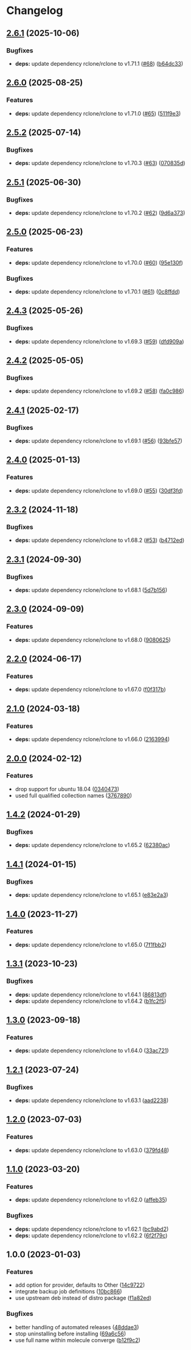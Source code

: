 # Changelog

## [2.6.1](https://github.com/rolehippie/rclone/compare/v2.6.0...v2.6.1) (2025-10-06)


### Bugfixes

* **deps:** update dependency rclone/rclone to v1.71.1 ([#68](https://github.com/rolehippie/rclone/issues/68)) ([b64dc33](https://github.com/rolehippie/rclone/commit/b64dc337356b9177703ff34e9dd1881358aed793))

## [2.6.0](https://github.com/rolehippie/rclone/compare/v2.5.2...v2.6.0) (2025-08-25)


### Features

* **deps:** update dependency rclone/rclone to v1.71.0 ([#65](https://github.com/rolehippie/rclone/issues/65)) ([511f9e3](https://github.com/rolehippie/rclone/commit/511f9e351fc0860d3ab3b433f237c74e683bbf4a))

## [2.5.2](https://github.com/rolehippie/rclone/compare/v2.5.1...v2.5.2) (2025-07-14)


### Bugfixes

* **deps:** update dependency rclone/rclone to v1.70.3 ([#63](https://github.com/rolehippie/rclone/issues/63)) ([070835d](https://github.com/rolehippie/rclone/commit/070835d9803df8ecf6bb76893fcf449e1b05a0ab))

## [2.5.1](https://github.com/rolehippie/rclone/compare/v2.5.0...v2.5.1) (2025-06-30)


### Bugfixes

* **deps:** update dependency rclone/rclone to v1.70.2 ([#62](https://github.com/rolehippie/rclone/issues/62)) ([9d6a373](https://github.com/rolehippie/rclone/commit/9d6a373bc5e2eccc5b7fd989001fbe717d63db4c))

## [2.5.0](https://github.com/rolehippie/rclone/compare/v2.4.3...v2.5.0) (2025-06-23)


### Features

* **deps:** update dependency rclone/rclone to v1.70.0 ([#60](https://github.com/rolehippie/rclone/issues/60)) ([95e130f](https://github.com/rolehippie/rclone/commit/95e130f62c337dc50881ce19ce2136a5106d9146))


### Bugfixes

* **deps:** update dependency rclone/rclone to v1.70.1 ([#61](https://github.com/rolehippie/rclone/issues/61)) ([0c8ffdd](https://github.com/rolehippie/rclone/commit/0c8ffdd82b9f8c686169ea5bd187ea3206d0d359))

## [2.4.3](https://github.com/rolehippie/rclone/compare/v2.4.2...v2.4.3) (2025-05-26)


### Bugfixes

* **deps:** update dependency rclone/rclone to v1.69.3 ([#59](https://github.com/rolehippie/rclone/issues/59)) ([dfd909a](https://github.com/rolehippie/rclone/commit/dfd909a45baa1da87ee6e82ade4a5b3d2e837ec0))

## [2.4.2](https://github.com/rolehippie/rclone/compare/v2.4.1...v2.4.2) (2025-05-05)


### Bugfixes

* **deps:** update dependency rclone/rclone to v1.69.2 ([#58](https://github.com/rolehippie/rclone/issues/58)) ([fa0c986](https://github.com/rolehippie/rclone/commit/fa0c9869c1651d8636882a859944327bf696267c))

## [2.4.1](https://github.com/rolehippie/rclone/compare/v2.4.0...v2.4.1) (2025-02-17)


### Bugfixes

* **deps:** update dependency rclone/rclone to v1.69.1 ([#56](https://github.com/rolehippie/rclone/issues/56)) ([93bfe57](https://github.com/rolehippie/rclone/commit/93bfe57185a663357273a6dd6e8b57785d857a62))

## [2.4.0](https://github.com/rolehippie/rclone/compare/v2.3.2...v2.4.0) (2025-01-13)


### Features

* **deps:** update dependency rclone/rclone to v1.69.0 ([#55](https://github.com/rolehippie/rclone/issues/55)) ([30df3fd](https://github.com/rolehippie/rclone/commit/30df3fdc508e733d0e116003044a564a5d259199))

## [2.3.2](https://github.com/rolehippie/rclone/compare/v2.3.1...v2.3.2) (2024-11-18)


### Bugfixes

* **deps:** update dependency rclone/rclone to v1.68.2 ([#53](https://github.com/rolehippie/rclone/issues/53)) ([b4712ed](https://github.com/rolehippie/rclone/commit/b4712edcf1fb0efe6b79b219591a11fe7bc87d5f))

## [2.3.1](https://github.com/rolehippie/rclone/compare/v2.3.0...v2.3.1) (2024-09-30)


### Bugfixes

* **deps:** update dependency rclone/rclone to v1.68.1 ([5d7b156](https://github.com/rolehippie/rclone/commit/5d7b15645dd720946e6eaa7bf1090faa947334c5))

## [2.3.0](https://github.com/rolehippie/rclone/compare/v2.2.0...v2.3.0) (2024-09-09)


### Features

* **deps:** update dependency rclone/rclone to v1.68.0 ([9080625](https://github.com/rolehippie/rclone/commit/90806250002a1f1e2ba3808a59c9d7ce5fdac837))

## [2.2.0](https://github.com/rolehippie/rclone/compare/v2.1.0...v2.2.0) (2024-06-17)


### Features

* **deps:** update dependency rclone/rclone to v1.67.0 ([f0f317b](https://github.com/rolehippie/rclone/commit/f0f317b90ca104ab244af7d4407ca817b4198eb5))

## [2.1.0](https://github.com/rolehippie/rclone/compare/v2.0.0...v2.1.0) (2024-03-18)


### Features

* **deps:** update dependency rclone/rclone to v1.66.0 ([2163994](https://github.com/rolehippie/rclone/commit/21639948ce59a269dc9cfab7c62226163b33e96f))

## [2.0.0](https://github.com/rolehippie/rclone/compare/v1.4.2...v2.0.0) (2024-02-12)


### Features

* drop support for ubuntu 18.04 ([0340473](https://github.com/rolehippie/rclone/commit/03404732eea9d01b8eb5a21d67ea3a1f3138edbb))
* used full qualified collection names ([3767890](https://github.com/rolehippie/rclone/commit/3767890ee748657571e4708e3383b970dc114e83))

## [1.4.2](https://github.com/rolehippie/rclone/compare/v1.4.1...v1.4.2) (2024-01-29)


### Bugfixes

* **deps:** update dependency rclone/rclone to v1.65.2 ([62380ac](https://github.com/rolehippie/rclone/commit/62380acd9b30bb680eb2a8f8e20a939480eb766d))

## [1.4.1](https://github.com/rolehippie/rclone/compare/v1.4.0...v1.4.1) (2024-01-15)


### Bugfixes

* **deps:** update dependency rclone/rclone to v1.65.1 ([e83e2a3](https://github.com/rolehippie/rclone/commit/e83e2a3a28b34024dc5d293df6f54a83c8261188))

## [1.4.0](https://github.com/rolehippie/rclone/compare/v1.3.1...v1.4.0) (2023-11-27)


### Features

* **deps:** update dependency rclone/rclone to v1.65.0 ([7f1fbb2](https://github.com/rolehippie/rclone/commit/7f1fbb2121ea07beb5f1d4826564b73a0b07b7d9))

## [1.3.1](https://github.com/rolehippie/rclone/compare/v1.3.0...v1.3.1) (2023-10-23)


### Bugfixes

* **deps:** update dependency rclone/rclone to v1.64.1 ([86813df](https://github.com/rolehippie/rclone/commit/86813dfc2b0fa61627145f5de4b44b1b6bfcd44b))
* **deps:** update dependency rclone/rclone to v1.64.2 ([b1fc2f5](https://github.com/rolehippie/rclone/commit/b1fc2f5cdf0676da3e7eabe6fd38e19dcee1f40c))

## [1.3.0](https://github.com/rolehippie/rclone/compare/v1.2.1...v1.3.0) (2023-09-18)


### Features

* **deps:** update dependency rclone/rclone to v1.64.0 ([33ac721](https://github.com/rolehippie/rclone/commit/33ac7211cf6ae88a8732e91333e401acf35792bf))

## [1.2.1](https://github.com/rolehippie/rclone/compare/v1.2.0...v1.2.1) (2023-07-24)


### Bugfixes

* **deps:** update dependency rclone/rclone to v1.63.1 ([aad2238](https://github.com/rolehippie/rclone/commit/aad2238027c11131ec7efb9fc023d1d540b40f0b))

## [1.2.0](https://github.com/rolehippie/rclone/compare/v1.1.0...v1.2.0) (2023-07-03)


### Features

* **deps:** update dependency rclone/rclone to v1.63.0 ([379fd48](https://github.com/rolehippie/rclone/commit/379fd48c9a25e8982e9f1fc8e2f0b3c9a4ee5119))

## [1.1.0](https://github.com/rolehippie/rclone/compare/v1.0.0...v1.1.0) (2023-03-20)


### Features

* **deps:** update dependency rclone/rclone to v1.62.0 ([affeb35](https://github.com/rolehippie/rclone/commit/affeb35cf6d3a064b60d49bea256604f80758940))


### Bugfixes

* **deps:** update dependency rclone/rclone to v1.62.1 ([bc9abd2](https://github.com/rolehippie/rclone/commit/bc9abd21e95af119982ffe3cb757c1255ca3c1a8))
* **deps:** update dependency rclone/rclone to v1.62.2 ([6f2f79c](https://github.com/rolehippie/rclone/commit/6f2f79c8bfe1668196ac6e56196d3aab1a925bf5))

## 1.0.0 (2023-01-03)

### Features

* add option for provider, defaults to Other ([14c9722](https://github.com/rolehippie/rclone/commit/14c97222f0b06daeb77c37568a7f1212b3d94863))
* integrate backup job definitions ([10bc866](https://github.com/rolehippie/rclone/commit/10bc866b07ef200ce0ef84bed7a4965ef7e340e1))
* use upstream deb instead of distro package ([f1a82ed](https://github.com/rolehippie/rclone/commit/f1a82edab57a54d58c620edd6e2467aa66b15bf0))


### Bugfixes

* better handling of automated releases ([48ddae3](https://github.com/rolehippie/rclone/commit/48ddae3d9a2fd7834ec78def1e62e557d94d4d3e))
* stop uninstalling before installing ([69a6c56](https://github.com/rolehippie/rclone/commit/69a6c560dc22d84a1d250dfc39a0dfe843819f4a))
* use full name within molecule converge ([b12f9c2](https://github.com/rolehippie/rclone/commit/b12f9c2c5acbd0b38494315859f4ffbf626cd2d2))
